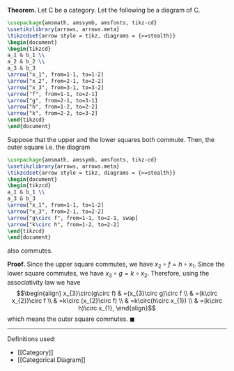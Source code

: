 **Theorem.** Let $\mathsf{C}$ be a category. Let the following be a diagram of $\mathsf{C}$.

```tikz
\usepackage{amsmath, amssymb, amsfonts, tikz-cd}
\usetikzlibrary{arrows, arrows.meta}
\tikzcdset{arrow style = tikz, diagrams = {>=stealth}}
\begin{document}
\begin{tikzcd}
a_1 & b_1 \\
a_2 & b_2 \\
a_3 & b_3
\arrow["x_1", from=1-1, to=1-2]
\arrow["x_2", from=2-1, to=2-2]
\arrow["x_3", from=3-1, to=3-2]
\arrow["f", from=1-1, to=2-1]
\arrow["g", from=2-1, to=3-1]
\arrow["h", from=1-2, to=2-2]
\arrow["k", from=2-2, to=3-2]
\end{tikzcd}
\end{document}
```

Suppose that the upper and the lower squares both commute. Then, the outer square i.e. the diagram

```tikz
\usepackage{amsmath, amssymb, amsfonts, tikz-cd}
\usetikzlibrary{arrows, arrows.meta}
\tikzcdset{arrow style = tikz, diagrams = {>=stealth}}
\begin{document}
\begin{tikzcd}
a_1 & b_1 \\
a_3 & b_3
\arrow["x_1", from=1-1, to=1-2]
\arrow["x_3", from=2-1, to=2-2]
\arrow["g\circ f", from=1-1, to=2-1, swap]
\arrow["k\circ h", from=1-2, to=2-2]
\end{tikzcd}
\end{document}
```

also commutes.

**Proof.** Since the upper square commutes, we have $x_{2}\circ f=h\circ x_{1}$. Since the lower square commutes, we have $x_{3}\circ g=k\circ x_{2}$. Therefore, using the associativity law we have
$$\begin{align}
x_{3}\circ(g\circ f) & =(x_{3}\circ g)\circ f \\
 & =(k\circ x_{2})\circ f \\
 & =k\circ (x_{2}\circ f) \\
 & =k\circ(h\circ x_{1}) \\
 & =(k\circ h)\circ x_{1},
\end{align}$$
which means the outer square commutes. $\blacksquare$
***
Definitions used:
- [[Category]]
- [[Categorical Diagram]]